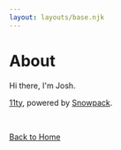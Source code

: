 ```yaml
---
layout: layouts/base.njk
---
```


# About

Hi there, I'm Josh.

[11ty](https://www.11ty.dev/), powered by [Snowpack](http://snowpack.dev/).

<br/>

[Back to Home](/)
